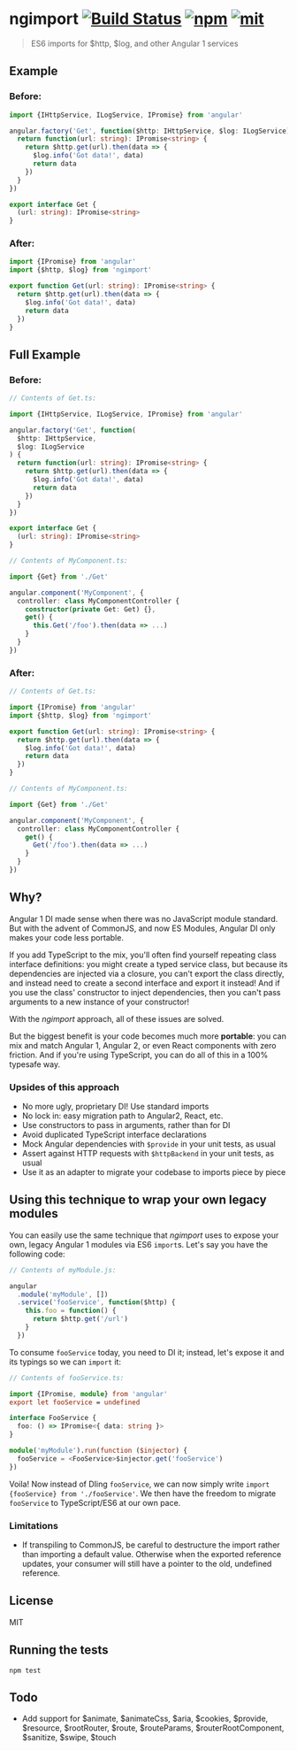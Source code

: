 # ngimport [![Build Status][build]](https://circleci.com/gh/bcherny/ngimport) [![npm]](https://www.npmjs.com/package/ngimport) [![mit]](https://opensource.org/licenses/MIT)

[build]: https://img.shields.io/circleci/project/bcherny/ngimport.svg?branch=master&style=flat-square
[npm]: https://img.shields.io/npm/v/ngimport.svg?style=flat-square
[mit]: https://img.shields.io/npm/l/ngimport.svg?style=flat-square

> ES6 imports for $http, $log, and other Angular 1 services

## Example

### Before:

```ts
import {IHttpService, ILogService, IPromise} from 'angular'

angular.factory('Get', function($http: IHttpService, $log: ILogService) {
  return function(url: string): IPromise<string> {
    return $http.get(url).then(data => {
      $log.info('Got data!', data)
      return data
    })
  }
})

export interface Get {
  (url: string): IPromise<string>
}
```

### After:

```ts
import {IPromise} from 'angular'
import {$http, $log} from 'ngimport'

export function Get(url: string): IPromise<string> {
  return $http.get(url).then(data => {
    $log.info('Got data!', data)
    return data
  })
}
```

## Full Example

### Before:

```ts
// Contents of Get.ts:

import {IHttpService, ILogService, IPromise} from 'angular'

angular.factory('Get', function(
  $http: IHttpService,
  $log: ILogService
) {
  return function(url: string): IPromise<string> {
    return $http.get(url).then(data => {
      $log.info('Got data!', data)
      return data
    })
  }
})

export interface Get {
  (url: string): IPromise<string>
}

// Contents of MyComponent.ts:

import {Get} from './Get'

angular.component('MyComponent', {
  controller: class MyComponentController {
    constructor(private Get: Get) {},
    get() {
      this.Get('/foo').then(data => ...)
    }
  }
})
```

### After:

```ts
// Contents of Get.ts:

import {IPromise} from 'angular'
import {$http, $log} from 'ngimport'

export function Get(url: string): IPromise<string> {
  return $http.get(url).then(data => {
    $log.info('Got data!', data)
    return data
  })
}

// Contents of MyComponent.ts:

import {Get} from './Get'

angular.component('MyComponent', {
  controller: class MyComponentController {
    get() {
      Get('/foo').then(data => ...)
    }
  }
})
```

## Why?

Angular 1 DI made sense when there was no JavaScript module standard. But with the advent of CommonJS, and now ES Modules, Angular DI only makes your code less portable.

If you add TypeScript to the mix, you'll often find yourself repeating class interface definitions: you might create a typed service class, but because its dependencies are injected via a closure, you can't export the class directly, and instead need to create a second interface and export it instead! And if you use the class' constructor to inject dependencies, then you can't pass arguments to a new instance of your constructor!

With the *ngimport* approach, all of these issues are solved.

But the biggest benefit is your code becomes much more **portable**: you can mix and match Angular 1, Angular 2, or even React components with zero friction. And if you're using TypeScript, you can do all of this in a 100% typesafe way.

### Upsides of this approach

- No more ugly, proprietary DI! Use standard imports
- No lock in: easy migration path to Angular2, React, etc.
- Use constructors to pass in arguments, rather than for DI
- Avoid duplicated TypeScript interface declarations
- Mock Angular dependencies with `$provide` in your unit tests, as usual
- Assert against HTTP requests with `$httpBackend` in your unit tests, as usual
- Use it as an adapter to migrate your codebase to imports piece by piece

## Using this technique to wrap your own legacy modules

You can easily use the same technique that *ngimport* uses to expose your own, legacy Angular 1 modules via ES6 `import`s. Let's say you have the following code:

```js
// Contents of myModule.js:

angular
  .module('myModule', [])
  .service('fooService', function($http) {
    this.foo = function() {
      return $http.get('/url')
    }
  })
```

To consume `fooService` today, you need to DI it; instead, let's expose it and its typings so we can `import` it:

```ts
// Contents of fooService.ts:

import {IPromise, module} from 'angular'
export let fooService = undefined

interface FooService {
  foo: () => IPromise<{ data: string }>
}

module('myModule').run(function ($injector) {
  fooService = <FooService>$injector.get('fooService')
})
```

Voila! Now instead of DIing `fooService`, we can now simply write `import {fooService} from './fooService'`. We then have the freedom to migrate `fooService` to TypeScript/ES6 at our own pace.

### Limitations

- If transpiling to CommonJS, be careful to destructure the import rather than importing a default value. Otherwise when the exported reference updates, your consumer will still have a pointer to the old, undefined reference.

## License

MIT

## Running the tests

`npm test`

## Todo

- Add support for $animate, $animateCss, $aria, $cookies, $provide, $resource, $rootRouter, $route, $routeParams, $routerRootComponent, $sanitize, $swipe, $touch
